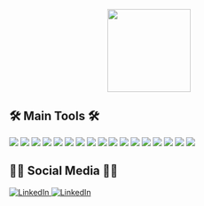 <div align="center">
  <a href="https://www.gabriel-flores.dev/">
    <img src='https://user-images.githubusercontent.com/5713670/87202985-820dcb80-c2b6-11ea-9f56-7ec461c497c3.gif' height='150'>
  </a>
</div>

## 🛠️ Main Tools 🛠️

<p>
    <img src="https://img.shields.io/badge/-Aws-f9992e?style=for-the-badge&logo=Amazon&logoColor=white" />
    <img src="https://img.shields.io/badge/-Linux-029be5?style=for-the-badge&logo=Linux&logoColor=white" />
    <img src="https://img.shields.io/badge/-Debian-aa3031?style=for-the-badge&logo=Debian&logoColor=white" />
   <img src="https://img.shields.io/badge/-Fedora-029be5?style=for-the-badge&logo=Fedora&logoColor=white" />
    <img src="https://img.shields.io/badge/-Neovim-47973a?style=for-the-badge&logo=Neovim&logoColor=white" />
    <img src="https://img.shields.io/badge/-Nginx-47973a?style=for-the-badge&logo=Nginx&logoColor=white" />
    <img src="https://img.shields.io/badge/-Mysql-366d9d?style=for-the-badge&logo=Mysql&logoColor=white" />
    <img src="https://img.shields.io/badge/-MongoDB-47973a?style=for-the-badge&logo=mongodb&logoColor=white" />
    <img src="https://img.shields.io/badge/-Docker-366d9d?style=for-the-badge&logo=Docker&logoColor=white" />
    <img src="https://img.shields.io/badge/-Bash-47973a?style=for-the-badge&logo=Bash&logoColor=white" />
    <img src="https://img.shields.io/badge/-Python-366d9d?style=for-the-badge&logo=python&logoColor=white" />
    <img src="https://img.shields.io/badge/-NPM-CB3837?style=for-the-badge&logo=npm&logoColor=white" />
    <img src="https://img.shields.io/badge/-Typescript-366d9d?style=for-the-badge&logo=Typescript&logoColor=white" />
    <img src="https://img.shields.io/badge/-Node.js-47973a?style=for-the-badge&logo=Node.js&logoColor=white" />
    <img src="https://img.shields.io/badge/-JavaScript-f9992e?style=for-the-badge&logo=JavaScript&logoColor=white" />
    <img src="https://img.shields.io/badge/-HTML5-E34F26?style=for-the-badge&logo=html5&logoColor=white" />
    <img src="https://img.shields.io/badge/-CSS-366d9d?style=for-the-badge&logo=CSS3&logoColor=white" />
</p>

##   👩‍💻 Social Media  👩‍💻
<p>
  <a href="https://mail.google.com/mail/?view=cm&fs=1&to=gabrielflores20032003@gmail.com" target="_blank">
    <img alt="LinkedIn" src="https://img.shields.io/badge/Gmail-%230077B5.svg?&style=for-the-badge&logo=Gmail&logoColor=white">
  </a> 
  <a href="https://www.linkedin.com/in/gabriel-de-almeida-flores-5aba77256/" target="_blank">
    <img alt="LinkedIn" src="https://img.shields.io/badge/linkedin-%230077B5.svg?&style=for-the-badge&logo=linkedin&logoColor=white">
  </a> 
</p>


